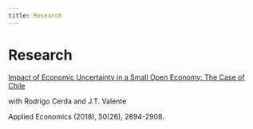 ```yaml
---
title: Research
---
```


# Research

[Impact of Economic Uncertainty in a Small Open Economy: The Case of Chile](https://www.tandfonline.com/doi/abs/10.1080/00036846.2017.1412076)

with Rodrigo Cerda and J.T. Valente

Applied Economics (2018), 50(26), 2894-2908.

